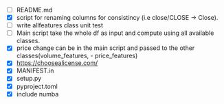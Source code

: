 - [ ] README.md
- [x] script for renaming columns for consistincy (i.e close/CLOSE -> Close).
- [ ] write allfeatures class unit test
- [ ] Main script take the whole df as input and compute using all available classes.
- [x] price change can be in the main script and passed to the other classes(volume_features, - price_features)
- [x] https://choosealicense.com/
- [x] MANIFEST.in
- [x] setup.py
- [x] pyproject.toml
- [x] include numba
